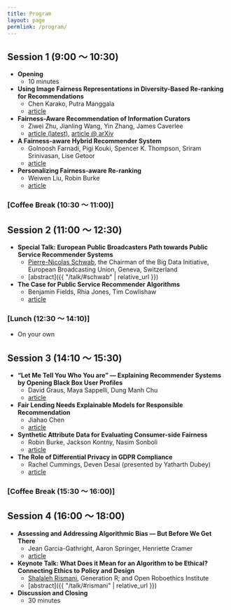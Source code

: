 ```yaml
---
title: Program
layout: page
permlink: /program/
---
```


## Session 1 (9:00 〜 10:30)

* **Opening** 
	* 10 minutes
* **Using Image Fairness Representations in Diversity-Based Re-ranking for Recommendations**
    * Chen Karako, Putra Manggala
    * [article](https://arxiv.org/abs/1809.03577)
* **Fairness-Aware Recommendation of Information Curators**
    * Ziwei Zhu, Jianling Wang, Yin Zhang, James Caverlee
    * [article (latest)](fatrec2018-zhu.pdf), [article @ arXiv](https://arxiv.org/abs/1809.03040)
* **A Fairness-aware Hybrid Recommender System**
    * Golnoosh Farnadi, Pigi Kouki, Spencer K. Thompson, Sriram Srinivasan, Lise Getoor
    * [article](https://arxiv.org/abs/1809.09030)
* **Personalizing Fairness-aware Re-ranking**
    * Weiwen Liu, Robin Burke
    * [article](https://arxiv.org/abs/1809.02921)

### [Coffee Break (10:30 〜 11:00)]

## Session 2 (11:00 〜 12:30)

* **Special Talk: European Public Broadcasters Path towards Public Service Recommender Systems**
	* [Pierre-Nicolas Schwab](http://www.intotheminds.com/blog/en/), the Chairman of the Big Data Initiative, European Broadcasting Union, Geneva, Switzerland
	* [abstract]({{ "/talk/#schwab" | relative_url }})
* **The Case for Public Service Recommender Algorithms**
    * Benjamin Fields, Rhia Jones, Tim Cowlishaw
    * [article](fatrec2018-fields.pdf)

### [Lunch (12:30 〜 14:10)]

* On your own

## Session 3 (14:10 〜 15:30)

* **“Let Me Tell You Who You are” — Explaining Recommender Systems by Opening Black Box User Profiles**
    * David Graus, Maya Sappelli, Dung Manh Chu
    * [article](fatrec2018-graus.pdf)
* **Fair Lending Needs Explainable Models for Responsible Recommendation**
    * Jiahao Chen
    * [article](https://arxiv.org/abs/1809.04684)
* **Synthetic Attribute Data for Evaluating Consumer-side Fairness**
    * Robin Burke, Jackson Kontny, Nasim Sonboli
    * [article](https://arxiv.org/abs/1809.04199)
* **The Role of Differential Privacy in GDPR Compliance**
    * Rachel Cummings, Deven Desai (presented by Yatharth Dubey)
    * [article](fatrec2018-cummings.pdf)

### [Coffee Break (15:30 〜 16:00)]

## Session 4 (16:00 〜 18:00)

* **Assessing and Addressing Algorithmic Bias — But Before We Get There**
    * Jean Garcia-Gathright, Aaron Springer, Henriette Cramer
    * [article](https://arxiv.org/abs/1809.03332)
* **Keynote Talk: What Does it Mean for an Algorithm to be Ethical? Connecting Ethics to Policy and Design**
	* [Shalaleh Rismani](http://www.shalalehrismani.com), Generation R; and Open Roboethics Institute
	* [abstract]({{ "/talk/#rismani" | relative_url }})
* **Discussion and Closing**
	* 30 minutes
